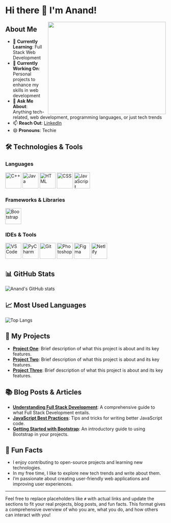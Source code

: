 # Hi there 👋 I'm Anand!

<img align="right" width="370" height="290" src="https://i.pinimg.com/originals/47/f0/34/47f0342cec72b800463bf003eac1257e.gif" />

## About Me
- 🌱 **Currently Learning**: Full Stack Web Development
- 🔭 **Currently Working On**: Personal projects to enhance my skills in web development
- 💬 **Ask Me About**: Anything tech-related, web development, programming languages, or just tech trends
- 📫 **Reach Out**: [LinkedIn](https://www.linkedin.com/in/anand-s-657639305/)
- 😄 **Pronouns**: Techie

## 🛠️ Technologies & Tools
### Languages
<img height="50" width="50" src="https://img.icons8.com/color/48/000000/c-plus-plus-logo.png" alt="C++"/> 
<img height="50" width="50" src="https://img.icons8.com/color/48/000000/java-coffee-cup-logo.png" alt="Java"/> 
<img height="50" width="50" src="https://img.icons8.com/color/48/000000/html-5.png" alt="HTML"/> 
<img height="50" width="50" src="https://img.icons8.com/color/48/000000/css3.png" alt="CSS"/> 
<img height="50" width="50" src="https://img.icons8.com/color/48/000000/javascript.png" alt="JavaScript"/>

### Frameworks & Libraries
<img height="50" width="50" src="https://img.icons8.com/color/48/000000/bootstrap.png" alt="Bootstrap"/>

### IDEs & Tools
<img height="50" width="50" src="https://img.icons8.com/color/48/000000/visual-studio-code-2019.png" alt="VS Code"/> 
<img height="50" width="50" src="https://img.icons8.com/color/48/000000/pycharm.png" alt="PyCharm"/> 
<img height="50" width="50" src="https://img.icons8.com/color/50/000000/git.png" alt="Git"/> 
<img height="50" width="50" src="https://img.icons8.com/doodle/48/000000/adobe-photoshop.png" alt="Photoshop"/> 
<img height="50" width="50" src="https://img.icons8.com/color/48/000000/figma--v1.png" alt="Figma"/> 
<img height="50" src="https://img.shields.io/badge/Netlify-00C7B7?style=for-the-badge&logo=netlify&logoColor=white" alt="Netlify"/>

## 📊 GitHub Stats
![Anand's GitHub stats](https://github-readme-stats.vercel.app/api?username=anand123&show_icons=true&hide_title=true&hide=prs&count_private=true&hide_border=true&theme=radical)

## 📈 Most Used Languages
![Top Langs](https://github-readme-stats.vercel.app/api/top-langs/?username=anand123&layout=compact&hide_title=true&theme=radical)

## 🌟 My Projects
- **[Project One](#)**: Brief description of what this project is about and its key features.
- **[Project Two](#)**: Brief description of what this project is about and its key features.
- **[Project Three](#)**: Brief description of what this project is about and its key features.

## 📚 Blog Posts & Articles
- **[Understanding Full Stack Development](#)**: A comprehensive guide to what Full Stack Development entails.
- **[JavaScript Best Practices](#)**: Tips and tricks for writing better JavaScript code.
- **[Getting Started with Bootstrap](#)**: An introductory guide to using Bootstrap in your projects.

## 🚀 Fun Facts
- I enjoy contributing to open-source projects and learning new technologies.
- In my free time, I like to explore new tech trends and write about them.
- I’m passionate about creating user-friendly web applications and improving user experiences.

---

Feel free to replace placeholders like `#` with actual links and update the sections to fit your real projects, blog posts, and fun facts. This format gives a comprehensive overview of who you are, what you do, and how others can interact with you!
